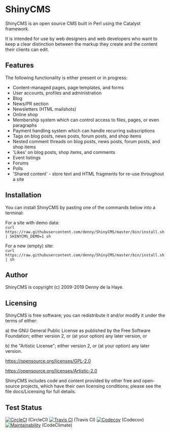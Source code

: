 ShinyCMS
========

ShinyCMS is an open source CMS built in Perl using the Catalyst framework.

It is intended for use by web designers and web developers who want to keep
a clear distinction between the markup they create and the content their
clients can edit.


Features
--------

The following functionality is either present or in progress:

* Content-managed pages, page templates, and forms
* User accounts, profiles and administration
* Blog
* News/PR section
* Newsletters (HTML mailshots)
* Online shop
* Membership system which can control access to files, pages, or even paragraphs
* Payment handling system which can handle recurring subscriptions
* Tags on blog posts, news posts, forum posts, and shop items
* Nested comment threads on blog posts, news posts, forum posts, and shop items
* 'Likes' on blog posts, shop items, and comments
* Event listings
* Forums
* Polls
* 'Shared content' - store text and HTML fragments for re-use throughout a site


Installation
------------

You can install ShinyCMS by pasting one of the commands below into a terminal:

For a site with demo data:  
`curl https://raw.githubusercontent.com/denny/ShinyCMS/master/bin/install.sh | SHINYCMS_DEMO=1 sh`

For a new (empty) site:  
`curl https://raw.githubusercontent.com/denny/ShinyCMS/master/bin/install.sh | sh`


Author
------

ShinyCMS is copyright (c) 2009-2019 Denny de la Haye.


Licensing
---------

ShinyCMS is free software; you can redistribute it and/or modify it under the
terms of either:

a) the GNU General Public License as published by the Free Software Foundation;
   either version 2, or (at your option) any later version, or

b) the "Artistic License"; either version 2, or (at your option) any later
   version.

https://opensource.org/licenses/GPL-2.0

https://opensource.org/licenses/Artistic-2.0

ShinyCMS includes code and content provided by other free and open-source
projects, which have their own licensing conditions; please see the file
docs/Licensing for full details.


Test Status
-----------

[![CircleCI](https://circleci.com/gh/denny/ShinyCMS.svg?style=svg)](https://circleci.com/gh/denny/ShinyCMS) (CircleCI)  [![Travis CI](https://travis-ci.org/denny/ShinyCMS.svg?branch=master)](https://travis-ci.org/denny/ShinyCMS) (Travis CI)  [![Codecov](https://codecov.io/gh/denny/ShinyCMS/branch/master/graphs/badge.svg)](https://codecov.io/gh/denny/ShinyCMS) (Codecov) [![Maintainability](https://api.codeclimate.com/v1/badges/dd26ec3439655b40bc63/maintainability)](https://codeclimate.com/github/denny/ShinyCMS/maintainability) (CodeClimate)
